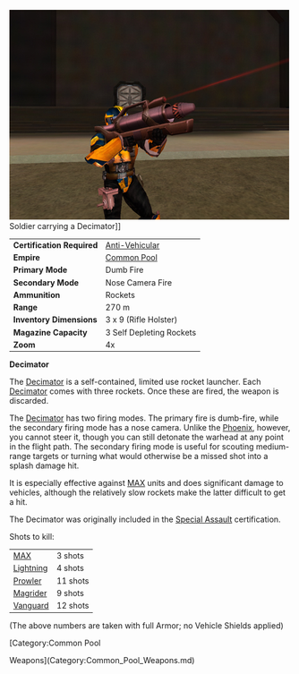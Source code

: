![](../images/PSScreenShot0246.jpg "fig:PSScreenShot0246.jpg") Soldier carrying
a Decimator\]\]

|                            |                                                       |
| -------------------------- | ----------------------------------------------------- |
| **Certification Required** | [Anti-Vehicular](../certifications/Anti-Vehicular.md) |
| **Empire**                 | [Common Pool](../terminology/Common_Pool.md)          |
| **Primary Mode**           | Dumb Fire                                             |
| **Secondary Mode**         | Nose Camera Fire                                      |
| **Ammunition**             | Rockets                                               |
| **Range**                  | 270 m                                                 |
| **Inventory Dimensions**   | 3 x 9 (Rifle Holster)                                 |
| **Magazine Capacity**      | 3 Self Depleting Rockets                              |
| **Zoom**                   | 4x                                                    |

**Decimator**

The [Decimator](Decimator.md) is a self-contained, limited use rocket launcher.
Each [Decimator](Decimator.md) comes with three rockets. Once these are fired,
the weapon is discarded.

The [Decimator](Decimator.md) has two firing modes. The primary fire is
dumb-fire, while the secondary firing mode has a nose camera. Unlike the
[Phoenix](Phoenix.md), however, you cannot steer it, though you can still
detonate the warhead at any point in the flight path. The secondary firing mode
is useful for scouting medium-range targets or turning what would otherwise be a
missed shot into a splash damage hit.

It is especially effective against
[MAX](../items/Mechanized_Assault_Exo-Suit.md) units and does significant damage
to vehicles, although the relatively slow rockets make the latter difficult to
get a hit.

The Decimator was originally included in the
[Special Assault](../certifications/Special_Assault.md) certification.

Shots to kill:

|                                                |          |
| ---------------------------------------------- | -------- |
| [MAX](../items/Mechanized_Assault_Exo-Suit.md) | 3 shots  |
| [Lightning](../vehicles/Lightning.md)          | 4 shots  |
| [Prowler](../vehicles/Prowler.md)              | 11 shots |
| [Magrider](../vehicles/Magrider.md)            | 9 shots  |
| [Vanguard](../vehicles/Vanguard.md)            | 12 shots |

(The above numbers are taken with full Armor; no Vehicle Shields applied)

<!--[Category:Game Items](Category:Game_Items.md)-->
<!--[Category:Weapons](Category:Weapons.md)--> [Category:Common Pool

Weapons](Category:Common_Pool_Weapons.md)
